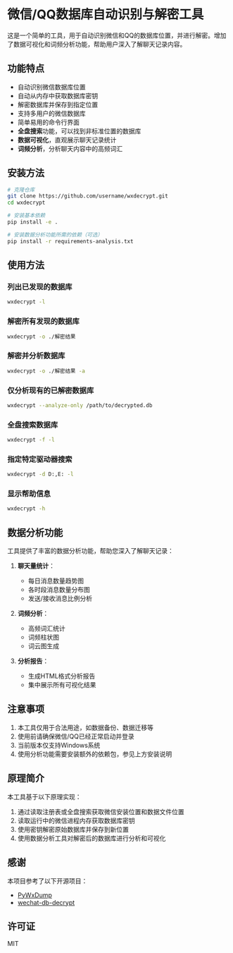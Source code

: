 # 微信/QQ数据库自动识别与解密工具

这是一个简单的工具，用于自动识别微信和QQ的数据库位置，并进行解密。增加了数据可视化和词频分析功能，帮助用户深入了解聊天记录内容。

## 功能特点

- 自动识别微信数据库位置
- 自动从内存中获取数据库密钥
- 解密数据库并保存到指定位置
- 支持多用户的微信数据库
- 简单易用的命令行界面
- **全盘搜索**功能，可以找到非标准位置的数据库
- **数据可视化**，直观展示聊天记录统计
- **词频分析**，分析聊天内容中的高频词汇

## 安装方法

```bash
# 克隆仓库
git clone https://github.com/username/wxdecrypt.git
cd wxdecrypt

# 安装基本依赖
pip install -e .

# 安装数据分析功能所需的依赖（可选）
pip install -r requirements-analysis.txt
```

## 使用方法

### 列出已发现的数据库

```bash
wxdecrypt -l
```

### 解密所有发现的数据库

```bash
wxdecrypt -o ./解密结果
```

### 解密并分析数据库

```bash
wxdecrypt -o ./解密结果 -a
```

### 仅分析现有的已解密数据库

```bash
wxdecrypt --analyze-only /path/to/decrypted.db
```

### 全盘搜索数据库

```bash
wxdecrypt -f -l
```

### 指定特定驱动器搜索

```bash
wxdecrypt -d D:,E: -l
```

### 显示帮助信息

```bash
wxdecrypt -h
```

## 数据分析功能

工具提供了丰富的数据分析功能，帮助您深入了解聊天记录：

1. **聊天量统计**：
   - 每日消息数量趋势图
   - 各时段消息数量分布图
   - 发送/接收消息比例分析

2. **词频分析**：
   - 高频词汇统计
   - 词频柱状图
   - 词云图生成

3. **分析报告**：
   - 生成HTML格式分析报告
   - 集中展示所有可视化结果

## 注意事项

1. 本工具仅用于合法用途，如数据备份、数据迁移等
2. 使用前请确保微信/QQ已经正常启动并登录
3. 当前版本仅支持Windows系统
4. 使用分析功能需要安装额外的依赖包，参见上方安装说明

## 原理简介

本工具基于以下原理实现：

1. 通过读取注册表或全盘搜索获取微信安装位置和数据文件位置
2. 读取运行中的微信进程内存获取数据库密钥
3. 使用密钥解密原始数据库并保存到新位置
4. 使用数据分析工具对解密后的数据库进行分析和可视化

## 感谢

本项目参考了以下开源项目：

- [PyWxDump](https://github.com/xaoyaoo/PyWxDump)
- [wechat-db-decrypt](https://github.com/zzyzhangziyu/wechat-db-decrypt)

## 许可证

MIT 